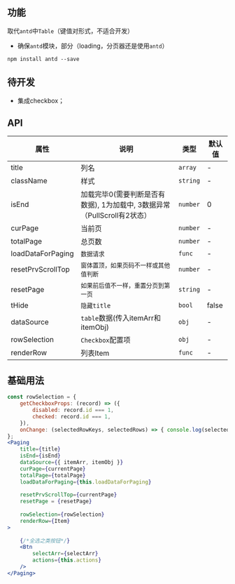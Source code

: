 ## 功能
取代`antd`中`Table`（键值对形式，不适合开发）

- 确保`antd`模块，部分（loading，分页器还是使用`antd`）
```
npm install antd --save
```
## 待开发

- 集成checkbox；


## API
属性 | 说明 | 类型 | 默认值
---|---|---|---
title | 列名 | `array` | -
className | 样式 | `string` | -
isEnd | 加载完毕0(需要判断是否有数据), 1为加载中, 3数据异常 （PullScroll有2状态）| `number` | 0
curPage | 当前页 | `number` | -
totalPage | 总页数 | `number` | -
loadDataForPaging | `数据请求` | `func` | -
resetPrvScrollTop | `窗体置顶，如果页码不一样或其他值判断` | `number` | -
resetPage | `如果前后值不一样，重置分页到第一页` | `string` | -
tHide | `隐藏title` | `bool` | false
dataSource | `table`数据(传入itemArr和itemObj) | `obj` | -
rowSelection | `Checkbox`配置项 | `obj` | -
renderRow | 列表Item | `func` | -

## 基础用法

```jsx
const rowSelection = {
	getCheckboxProps: (record) => ({
		disabled: record.id === 1,
		checked: record.id === 1,
	}),
	onChange: (selectedRowKeys, selectedRows) => { console.log(selectedRowKeys, selectedRows); }
};
<Paging 
	title={title}
	isEnd={isEnd}
	dataSource={{ itemArr, itemObj }}
	curPage={currentPage}
	totalPage={totalPage}
	loadDataForPaging={this.loadDataForPaging}
	
	resetPrvScrollTop={currentPage}
	resetPage = {resetPage}
	
	rowSelection={rowSelection}
    renderRow={Item}
>
	
	{/*全选之类按钮*/}
	<Btn
		selectArr={selectArr}
		actions={this.actions}
	/>
</Paging>
```
